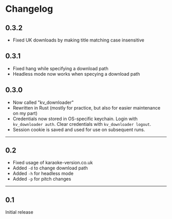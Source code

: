 # Changelog

## 0.3.2

- Fixed UK downloads by making title matching case insensitive

## 0.3.1

- Fixed hang while specifying a download path
- Headless mode now works when specying a download path

## 0.3.0

- Now called "kv_downloader"
- Rewritten in Rust (mostly for practice, but also for easier maintenance on my part)
- Credentials now stored in OS-specific keychain. Login with `kv_downloader auth`. Clear credentials
with `kv_downloader logout`.
- Session cookie is saved and used for use on subsequent runs.

---

## 0.2

- Fixed usage of karaoke-version.co.uk
- Added `-d` to change download path
- Added `-h` for headless mode
- Added `-p` for pitch changes

---

## 0.1

Initial release
